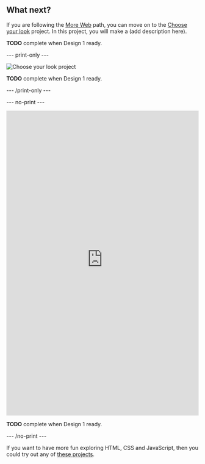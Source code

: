 ## What next?

If you are following the [More Web](https://projects.raspberrypi.org/en/raspberrypi/more-web) path, you can move on to the [Choose your look](https://projects.raspberrypi.org/en/projects/choose-your-look) project. In this project, you will make a (add description here).

**TODO** complete when Design 1 ready.

--- print-only ---

![Choose your look project](images/choose-your-look.png)

**TODO** complete when Design 1 ready.

--- /print-only ---

--- no-print ---

<iframe src="https://staging-editor.raspberrypi.org/en/embed/viewer/choose-your-look-complete" width="100%" height="800" frameborder="0" marginwidth="0" marginheight="0" allowfullscreen> </iframe>

**TODO** complete when Design 1 ready.

--- /no-print ---

If you want to have more fun exploring HTML, CSS and JavaScript, then you could try out any of [these projects](https://projects.raspberrypi.org/en/projects?software%5B%5D=html-css-javascript).

